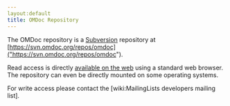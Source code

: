 ```yaml
---
layout:default
title: OMDoc Repository
---
```

The OMDoc repository is a [Subversion]("http://svnbook.red-bean.com/en/1.1/svn-book.html") repository at [https://svn.omdoc.org/repos/omdoc]("https://svn.omdoc.org/repos/omdoc"). 

Read access is directly [available on the web]("https://svn.omdoc.org/repos/omdoc") using a standard web browser. The repository can even be directly mounted on some operating systems. 

For write access please contact the [wiki:MailingLists developers mailing list].

